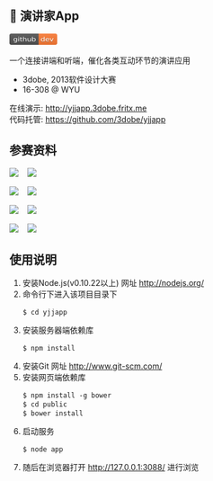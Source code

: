 ﻿## 🎤 演讲家App

<a href="https://github.com/3dobe/yjjapp"><img src="../github-badge.svg" width="85" height="20"></a>

一个连接讲端和听端，催化各类互动环节的演讲应用

- 3dobe, 2013软件设计大赛
- 16-308 @ WYU

在线演示: <http://yjjapp.3dobe.fritx.me>  
代码托管: <https://github.com/3dobe/yjjapp>

## 参赛资料

<img width="300" src="pic/0-open.png">&nbsp;&nbsp;&nbsp;
<img width="300" src="pic/1-join.png">

<img width="300" src="pic/2-files.png">&nbsp;&nbsp;&nbsp;
<img width="300" src="pic/3-voting.png">

<img width="300" src="pic/4-qna.png">&nbsp;&nbsp;&nbsp;
<img width="300" src="pic/5-lottery.png">

<img width="300" src="pic/6-pros.png">&nbsp;&nbsp;&nbsp;
<img width="300" src="pic/7-plans.png">

## 使用说明

1. 安装Node.js(v0.10.22以上) 网址 http://nodejs.org/
2. 命令行下进入该项目目录下
    ```plain
    $ cd yjjapp
    ```
3. 安装服务器端依赖库
    ```plain
    $ npm install
    ```
4. 安装Git 网址 http://www.git-scm.com/
5. 安装网页端依赖库
    ```plain
    $ npm install -g bower
    $ cd public
    $ bower install
    ```
6. 启动服务
    ```plain
    $ node app
    ```
7. 随后在浏览器打开 http://127.0.0.1:3088/ 进行浏览
